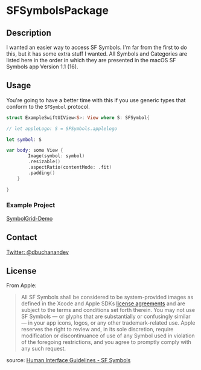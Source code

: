 # SFSymbolsPackage

## Description
I wanted an easier way to access SF Symbols. I'm far from the first to do this, but it has some extra stuff I wanted.
All Symbols and Categories are listed here in the order in which they are presented in the macOS SF Symbols app Version 1.1 (16).

## Usage
You're going to have a better time with this if you use generic types that conform to the `SFSymbol` protocol.
```swift
struct ExampleSwiftUIView<S>: View where S: SFSymbol{

// let appleLogo: S = SFSymbols.applelogo

let symbol: S

var body: some View {
        Image(symbol: symbol)
        .resizable()
        .aspectRatio(contentMode: .fit)
        .padding()
    }
    
}
```
### Example Project
[SymbolGrid-Demo](https://github.com/donavoncade/SymbolGrid-Demo/)

## Contact
[Twitter: @dbuchanandev](https://twitter.com/dbuchanandev)

## License
From Apple:
> All SF Symbols shall be considered to be system-provided images as defined in the Xcode and Apple SDKs [license agreements](https://developer.apple.com/terms/) and are subject to the terms and conditions set forth therein. You may not use SF Symbols — or glyphs that are substantially or confusingly similar — in your app icons, logos, or any other trademark-related use. Apple reserves the right to review and, in its sole discretion, require modification or discontinuance of use of any Symbol used in violation of the foregoing restrictions, and you agree to promptly comply with any such request.
>
source: [Human Interface Guidelines - SF Symbols](https://developer.apple.com/design/human-interface-guidelines/sf-symbols/overview/)

